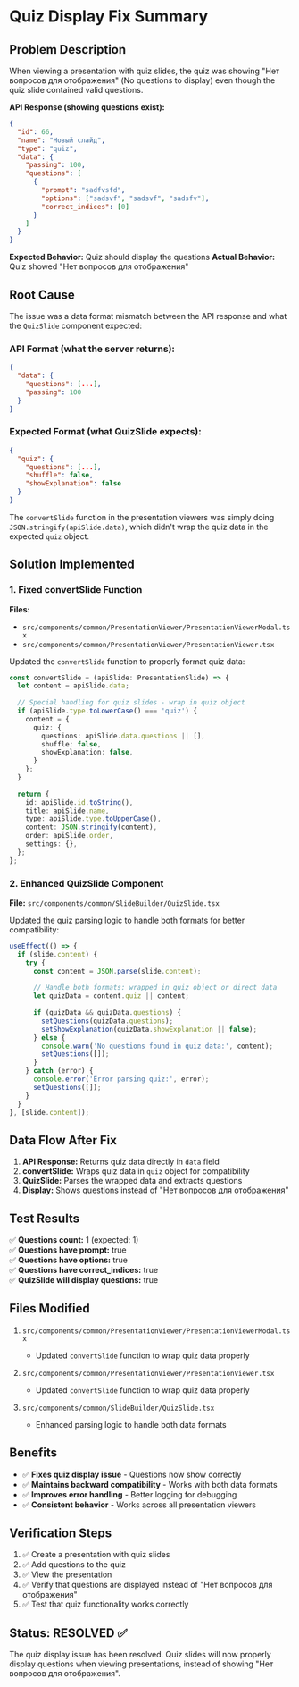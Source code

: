 # Quiz Display Fix Summary

## Problem Description
When viewing a presentation with quiz slides, the quiz was showing "Нет вопросов для отображения" (No questions to display) even though the quiz slide contained valid questions.

**API Response (showing questions exist):**
```json
{
  "id": 66,
  "name": "Новый слайд",
  "type": "quiz",
  "data": {
    "passing": 100,
    "questions": [
      {
        "prompt": "sadfvsfd",
        "options": ["sadsvf", "sadsvf", "sadsfv"],
        "correct_indices": [0]
      }
    ]
  }
}
```

**Expected Behavior:** Quiz should display the questions
**Actual Behavior:** Quiz showed "Нет вопросов для отображения"

## Root Cause
The issue was a data format mismatch between the API response and what the `QuizSlide` component expected:

### API Format (what the server returns):
```json
{
  "data": {
    "questions": [...],
    "passing": 100
  }
}
```

### Expected Format (what QuizSlide expects):
```json
{
  "quiz": {
    "questions": [...],
    "shuffle": false,
    "showExplanation": false
  }
}
```

The `convertSlide` function in the presentation viewers was simply doing `JSON.stringify(apiSlide.data)`, which didn't wrap the quiz data in the expected `quiz` object.

## Solution Implemented

### 1. Fixed convertSlide Function
**Files:** 
- `src/components/common/PresentationViewer/PresentationViewerModal.tsx`
- `src/components/common/PresentationViewer/PresentationViewer.tsx`

Updated the `convertSlide` function to properly format quiz data:

```typescript
const convertSlide = (apiSlide: PresentationSlide) => {
  let content = apiSlide.data;
  
  // Special handling for quiz slides - wrap in quiz object
  if (apiSlide.type.toLowerCase() === 'quiz') {
    content = {
      quiz: {
        questions: apiSlide.data.questions || [],
        shuffle: false,
        showExplanation: false,
      }
    };
  }
  
  return {
    id: apiSlide.id.toString(),
    title: apiSlide.name,
    type: apiSlide.type.toUpperCase(),
    content: JSON.stringify(content),
    order: apiSlide.order,
    settings: {},
  };
};
```

### 2. Enhanced QuizSlide Component
**File:** `src/components/common/SlideBuilder/QuizSlide.tsx`

Updated the quiz parsing logic to handle both formats for better compatibility:

```typescript
useEffect(() => {
  if (slide.content) {
    try {
      const content = JSON.parse(slide.content);
      
      // Handle both formats: wrapped in quiz object or direct data
      let quizData = content.quiz || content;
      
      if (quizData && quizData.questions) {
        setQuestions(quizData.questions);
        setShowExplanation(quizData.showExplanation || false);
      } else {
        console.warn('No questions found in quiz data:', content);
        setQuestions([]);
      }
    } catch (error) {
      console.error('Error parsing quiz:', error);
      setQuestions([]);
    }
  }
}, [slide.content]);
```

## Data Flow After Fix

1. **API Response:** Returns quiz data directly in `data` field
2. **convertSlide:** Wraps quiz data in `quiz` object for compatibility
3. **QuizSlide:** Parses the wrapped data and extracts questions
4. **Display:** Shows questions instead of "Нет вопросов для отображения"

## Test Results

✅ **Questions count:** 1 (expected: 1)  
✅ **Questions have prompt:** true  
✅ **Questions have options:** true  
✅ **Questions have correct_indices:** true  
✅ **QuizSlide will display questions:** true  

## Files Modified

1. `src/components/common/PresentationViewer/PresentationViewerModal.tsx`
   - Updated `convertSlide` function to wrap quiz data properly

2. `src/components/common/PresentationViewer/PresentationViewer.tsx`
   - Updated `convertSlide` function to wrap quiz data properly

3. `src/components/common/SlideBuilder/QuizSlide.tsx`
   - Enhanced parsing logic to handle both data formats

## Benefits

- ✅ **Fixes quiz display issue** - Questions now show correctly
- ✅ **Maintains backward compatibility** - Works with both data formats
- ✅ **Improves error handling** - Better logging for debugging
- ✅ **Consistent behavior** - Works across all presentation viewers

## Verification Steps

1. ✅ Create a presentation with quiz slides
2. ✅ Add questions to the quiz
3. ✅ View the presentation
4. ✅ Verify that questions are displayed instead of "Нет вопросов для отображения"
5. ✅ Test that quiz functionality works correctly

## Status: RESOLVED ✅

The quiz display issue has been resolved. Quiz slides will now properly display questions when viewing presentations, instead of showing "Нет вопросов для отображения".
